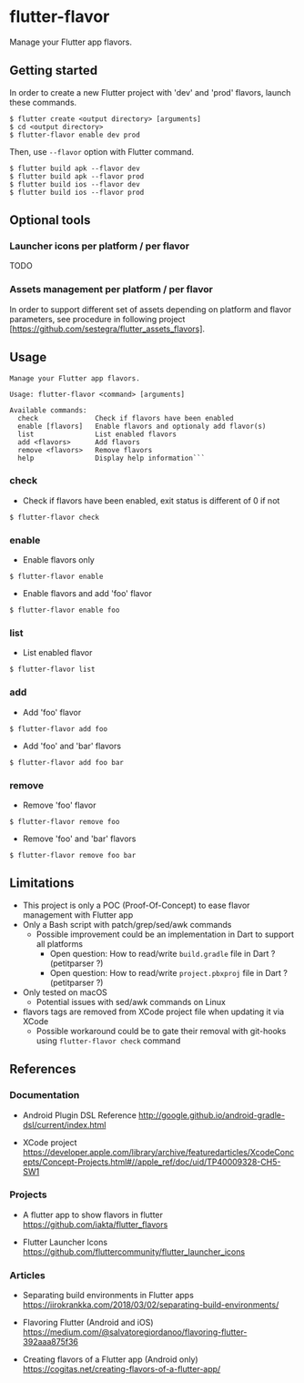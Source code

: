 # flutter-flavor

Manage your Flutter app flavors.

## Getting started

In order to create a new Flutter project with 'dev' and 'prod' flavors, launch these commands.
```
$ flutter create <output directory> [arguments]
$ cd <output directory>
$ flutter-flavor enable dev prod
```

Then, use ``--flavor`` option with Flutter command.
```
$ flutter build apk --flavor dev
$ flutter build apk --flavor prod
$ flutter build ios --flavor dev
$ flutter build ios --flavor prod
```

## Optional tools

### Launcher icons per platform / per flavor
TODO

### Assets management per platform / per flavor

In order to support different set of assets depending on platform and flavor parameters, see procedure in following project [https://github.com/sestegra/flutter_assets_flavors].

## Usage
```
Manage your Flutter app flavors.

Usage: flutter-flavor <command> [arguments]

Available commands:
  check              Check if flavors have been enabled
  enable [flavors]   Enable flavors and optionaly add flavor(s)
  list               List enabled flavors
  add <flavors>      Add flavors
  remove <flavors>   Remove flavors
  help               Display help information```
```

### check

- Check if flavors have been enabled, exit status is different of 0 if not
```
$ flutter-flavor check
```

### enable

- Enable flavors only
```
$ flutter-flavor enable
```

- Enable flavors and add 'foo' flavor
```
$ flutter-flavor enable foo
```

### list

- List enabled flavor
```
$ flutter-flavor list
```

### add

- Add 'foo' flavor
```
$ flutter-flavor add foo
```

- Add 'foo' and 'bar' flavors
```
$ flutter-flavor add foo bar
```

### remove

- Remove 'foo' flavor
```
$ flutter-flavor remove foo
```

- Remove 'foo' and 'bar' flavors
```
$ flutter-flavor remove foo bar
```

## Limitations

- This project is only a POC (Proof-Of-Concept) to ease flavor management with Flutter app
- Only a Bash script with patch/grep/sed/awk commands
  - Possible improvement could be an implementation in Dart to support all platforms
    - Open question: How to read/write `build.gradle` file in Dart ? (petitparser ?)
    - Open question: How to read/write `project.pbxproj` file in Dart ? (petitparser ?)
- Only tested on macOS
  - Potential issues with sed/awk commands on Linux
- flavors tags are removed from XCode project file when updating it via XCode
  - Possible workaround could be to gate their removal with git-hooks using `flutter-flavor check` command

## References
### Documentation
- Android Plugin DSL Reference
http://google.github.io/android-gradle-dsl/current/index.html

- XCode project
https://developer.apple.com/library/archive/featuredarticles/XcodeConcepts/Concept-Projects.html#//apple_ref/doc/uid/TP40009328-CH5-SW1

### Projects
- A flutter app to show flavors in flutter
https://github.com/iakta/flutter_flavors

- Flutter Launcher Icons
https://github.com/fluttercommunity/flutter_launcher_icons

### Articles
- Separating build environments in Flutter apps
https://iirokrankka.com/2018/03/02/separating-build-environments/

- Flavoring Flutter (Android and iOS)
https://medium.com/@salvatoregiordanoo/flavoring-flutter-392aaa875f36

- Creating flavors of a Flutter app (Android only)
https://cogitas.net/creating-flavors-of-a-flutter-app/
